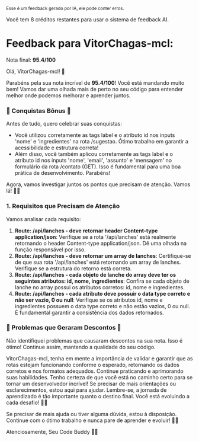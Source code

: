 <sup>Esse é um feedback gerado por IA, ele pode conter erros.</sup>

Você tem 8 créditos restantes para usar o sistema de feedback AI.

# Feedback para VitorChagas-mcl:

Nota final: **95.4/100**

Olá, VitorChagas-mcl! 🚀

Parabéns pela sua nota incrível de **95.4/100**! Você está mandando muito bem! Vamos dar uma olhada mais de perto no seu código para entender melhor onde podemos melhorar e aprender juntos. 

### 🎉 Conquistas Bônus 🎉
Antes de tudo, quero celebrar suas conquistas:
- Você utilizou corretamente as tags label e o atributo id nos inputs 'nome' e 'ingredientes' na rota /sugestao. Ótimo trabalho em garantir a acessibilidade e estrutura correta!
- Além disso, você também aplicou corretamente as tags label e o atributo id nos inputs 'nome', 'email', 'assunto' e 'mensagem' no formulário da rota /contato (GET). Isso é fundamental para uma boa prática de desenvolvimento. Parabéns!

Agora, vamos investigar juntos os pontos que precisam de atenção. Vamos lá! 🕵️‍♂️

### 1. Requisitos que Precisam de Atenção 
Vamos analisar cada requisito:
1. **Route: /api/lanches - deve retornar header Content-type application/json**: Verifique se a rota '/api/lanches' está realmente retornando o header Content-type application/json. Dê uma olhada na função responsável por isso.
2. **Route: /api/lanches - deve retornar um array de lanches**: Certifique-se de que sua rota '/api/lanches' está retornando um array de lanches. Verifique se a estrutura do retorno está correta.
3. **Route: /api/lanches - cada objeto de lanche do array deve ter os seguintes atributos: id, nome, ingredientes**: Confira se cada objeto de lanche no array possui os atributos corretos: id, nome e ingredientes.
4. **Route: /api/lanches - cada atributo deve possuir o data type correto e não ser vazio, 0 ou null**: Verifique se os atributos id, nome e ingredientes possuem o data type correto e não estão vazios, 0 ou null. É fundamental garantir a consistência dos dados retornados.

### 🚨 Problemas que Geraram Descontos 🚨
Não identifiquei problemas que causaram descontos na sua nota. Isso é ótimo! Continue assim, mantendo a qualidade do seu código.

VitorChagas-mcl, tenha em mente a importância de validar e garantir que as rotas estejam funcionando conforme o esperado, retornando os dados corretos e nos formatos adequados. Continue praticando e aprimorando suas habilidades. Tenho certeza de que você está no caminho certo para se tornar um desenvolvedor incrível! Se precisar de mais orientações ou esclarecimentos, estou aqui para ajudar. Lembre-se, a jornada de aprendizado é tão importante quanto o destino final. Você está evoluindo a cada desafio! 💪🌟

Se precisar de mais ajuda ou tiver alguma dúvida, estou à disposição. Continue com o ótimo trabalho e nunca pare de aprender e evoluir! 🌟🚀

Atenciosamente,
Seu Code Buddy 🧑‍💻